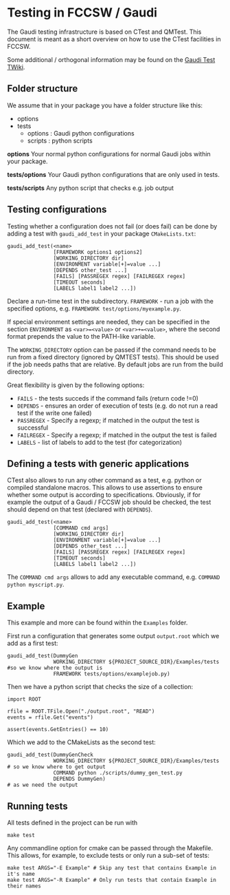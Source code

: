 Testing in FCCSW / Gaudi
==

The Gaudi testing infrastructure is based on CTest and QMTest. This document is meant as a short overview on how to use the CTest facilities in FCCSW.

Some additional / orthogonal information may be found on the [Gaudi Test TWiki](https://twiki.cern.ch/twiki/bin/view/Gaudi/GaudiTestingInfrastructure).

Folder structure
--

We assume that in your package you have a folder structure like this:

- options
- tests
	- options : Gaudi python configurations
	- scripts : python scripts

**options**
	Your normal python configurations for normal Gaudi jobs within your package.

**tests/options**
	Your Gaudi python configurations that are only used in tests.

**tests/scripts**
	Any python script that checks e.g. job output


Testing configurations
--

Testing whether a configuration does not fail (or does fail) can be done by adding a test with `gaudi_add_test` in your package `CMakeLists.txt`:
~~~{.cmake}
gaudi_add_test(<name>
               [FRAMEWORK options1 options2]
               [WORKING_DIRECTORY dir]
               [ENVIRONMENT variable[+]=value ...]
               [DEPENDS other_test ...]
               [FAILS] [PASSREGEX regex] [FAILREGEX regex]
               [TIMEOUT seconds]
               [LABELS label1 label2 ...])
~~~

Declare a run-time test in the subdirectory. `FRAMEWORK` - run a job with the specified options, e.g. `FRAMEWORK test/options/myexample.py`.

If special environment settings are needed, they can be specified in the section `ENVIRONMENT` as `<var>=<value>` or `<var>+=<value>`, where the second format
prepends the value to the PATH-like variable.

The `WORKING_DIRECTORY` option can be passed if the command needs to be run from a fixed directory (ignored by QMTEST tests). This should be used if the job needs paths that are relative. By default jobs are run from the build directory.

Great flexibility is given by the following options:
- `FAILS` - the tests succeds if the command fails (return code !=0)
- `DEPENDS` - ensures an order of execution of tests (e.g. do not run a read test if the write one failed)
- `PASSREGEX` - Specify a regexp; if matched in the output the test is successful
- `FAILREGEX` - Specify a regexp; if matched in the output the test is failed
- `LABELS` - list of labels to add to the test (for categorization)

Defining a tests with generic applications
--

CTest also allows to run any other command as a test, e.g. python or compiled standalone macros. This allows to use assertions to ensure whether some output is according to specifications. Obviously, if for example the output of a Gaudi / FCCSW job should be checked, the test should depend on that test (declared with `DEPENDS`).
~~~{.cmake}
gaudi_add_test(<name>
               [COMMAND cmd args]
               [WORKING_DIRECTORY dir]
               [ENVIRONMENT variable[+]=value ...]
               [DEPENDS other_test ...]
               [FAILS] [PASSREGEX regex] [FAILREGEX regex]
               [TIMEOUT seconds]
               [LABELS label1 label2 ...])
~~~

The `COMMAND cmd args` allows to add any executable command, e.g. `COMMAND python myscript.py`.

Example
--
This example and more can be found within the `Examples` folder.

First run a configuration that generates some output `output.root` which we add as a first test:
~~~{.cmake}
gaudi_add_test(DummyGen
               WORKING_DIRECTORY ${PROJECT_SOURCE_DIR}/Examples/tests #so we know where the output is
               FRAMEWORK tests/options/examplejob.py)
~~~

Then we have a python script that checks the size of a collection:

~~~{.py}
import ROOT

rfile = ROOT.TFile.Open("./output.root", "READ")
events = rfile.Get("events")

assert(events.GetEntries() == 10)
~~~

Which we add to the CMakeLists as the second test:
~~~{.cmake}
gaudi_add_test(DummyGenCheck
               WORKING_DIRECTORY ${PROJECT_SOURCE_DIR}/Examples/tests  # so we know where to get output
               COMMAND python ./scripts/dummy_gen_test.py
               DEPENDS DummyGen)                                       # as we need the output
~~~

Running tests
--

All tests defined in the project can be run with

	make test
	
Any commandline option for cmake can be passed through the Makefile. This allows, for example, to exclude tests or only run a sub-set of tests:

	make test ARGS="-E Example" # Skip any test that contains Example in it's name
	make test ARGS="-R Example" # Only run tests that contain Example in their names
